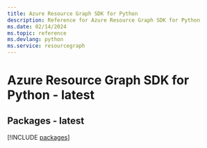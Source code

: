 ```yaml
---
title: Azure Resource Graph SDK for Python
description: Reference for Azure Resource Graph SDK for Python
ms.date: 02/14/2024
ms.topic: reference
ms.devlang: python
ms.service: resourcegraph
---
```

# Azure Resource Graph SDK for Python - latest
## Packages - latest
[!INCLUDE [packages](resource-graph-index.md)]
